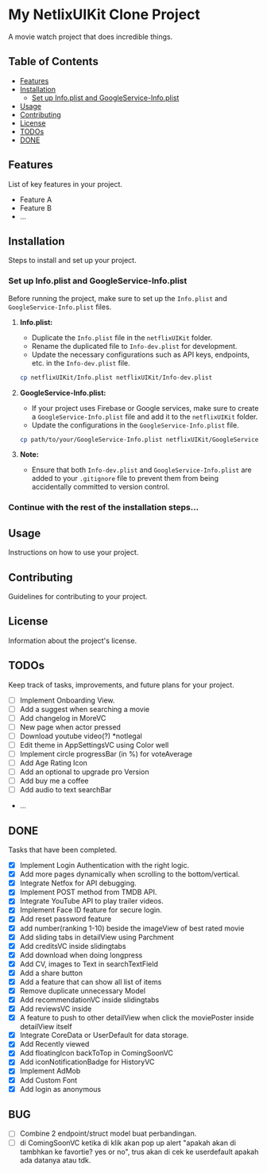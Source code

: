 # My NetlixUIKit Clone Project

A movie watch project that does incredible things.

## Table of Contents
- [Features](#features)
- [Installation](#installation)
  - [Set up Info.plist and GoogleService-Info.plist](#set-up-infoplist-and-googleservice-infoplist)
- [Usage](#usage)
- [Contributing](#contributing)
- [License](#license)
- [TODOs](#todos)
- [DONE](#done)

## Features

List of key features in your project.

- Feature A
- Feature B
- ...

## Installation

Steps to install and set up your project.

### Set up Info.plist and GoogleService-Info.plist

Before running the project, make sure to set up the `Info.plist` and `GoogleService-Info.plist` files.

1. **Info.plist:**
   - Duplicate the `Info.plist` file in the `netflixUIKit` folder.
   - Rename the duplicated file to `Info-dev.plist` for development.
   - Update the necessary configurations such as API keys, endpoints, etc. in the `Info-dev.plist` file.

   ```bash
   cp netflixUIKit/Info.plist netflixUIKit/Info-dev.plist
   ```

2. **GoogleService-Info.plist:**
   - If your project uses Firebase or Google services, make sure to create a `GoogleService-Info.plist` file and add it to the `netflixUIKit` folder.
   - Update the configurations in the `GoogleService-Info.plist` file.

   ```bash
   cp path/to/your/GoogleService-Info.plist netflixUIKit/GoogleService-Info.plist
   ```

3. **Note:**
   - Ensure that both `Info-dev.plist` and `GoogleService-Info.plist` are added to your `.gitignore` file to prevent them from being accidentally committed to version control.

### Continue with the rest of the installation steps...

## Usage

Instructions on how to use your project.

## Contributing

Guidelines for contributing to your project.

## License

Information about the project's license.

## TODOs

Keep track of tasks, improvements, and future plans for your project.

- [ ] Implement Onboarding View.
- [ ] Add a suggest when searching a movie 
- [ ] Add changelog in MoreVC
- [ ] New page when actor pressed
- [ ] Download youtube video(?) *notlegal
- [ ] Edit theme in AppSettingsVC using Color well
- [ ] Implement circle progressBar (in %) for voteAverage
- [ ] Add Age Rating Icon
- [ ] Add an optional to upgrade pro Version
- [ ] Add buy me a coffee
- [ ] Add audio to text searchBar

- ...

## DONE

Tasks that have been completed.


- [x] Implement Login Authentication with the right logic.
- [x] Add more pages dynamically when scrolling to the bottom/vertical.
- [x] Integrate Netfox for API debugging.
- [x] Implement POST method from TMDB API.
- [x] Integrate YouTube API to play trailer videos.
- [x] Implement Face ID feature for secure login.
- [x] Add reset password feature
- [x] add number(ranking 1-10) beside the imageView of best rated movie 
- [x] Add sliding tabs in detailView using Parchment
- [x] Add creditsVC inside slidingtabs
- [x] Add download when doing longpress
- [x] Add CV, images to Text in searchTextField
- [x] Add a share button
- [x] Add a feature that can show all list of items
- [x] Remove duplicate unnecessary Model
- [x] Add recommendationVC inside slidingtabs
- [x] Add reviewsVC inside
- [x] A feature to push to other detailView when click 
      the moviePoster inside detailView itself
- [x] Integrate CoreData or UserDefault for data storage.
- [x] Add Recently viewed
- [x] Add floatingIcon backToTop in ComingSoonVC
- [x] Add iconNotificationBadge for HistoryVC
- [x] Implement AdMob
- [x] Add Custom Font
- [x] Add login as anonymous

## BUG

- [ ] Combine 2 endpoint/struct model buat perbandingan.
- [ ] di ComingSoonVC ketika di klik akan pop up alert "apakah akan di tambhkan ke favortie? yes or no", trus akan di cek ke userdefault apakah ada datanya atau tdk.
